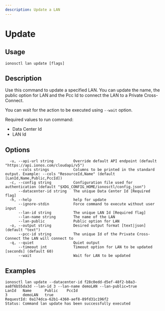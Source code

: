 ```yaml
---
description: Update a LAN
---
```


# Update

## Usage

```text
ionosctl lan update [flags]
```

## Description

Use this command to update a specified LAN. You can update the name, the public option for LAN and the Pcc Id to connect the LAN to a Private Cross-Connect.

You can wait for the action to be executed using `--wait` option.

Required values to run command:

* Data Center Id
* LAN Id

## Options

```text
  -u, --api-url string         Override default API endpoint (default "https://api.ionos.com/cloudapi/v5")
      --cols strings           Columns to be printed in the standard output. Example: --cols "ResourceId,Name" (default [LanId,Name,Public,PccId])
  -c, --config string          Configuration file used for authentication (default "$XDG_CONFIG_HOME/ionosctl/config.json")
      --datacenter-id string   The unique Data Center Id [Required flag]
  -h, --help                   help for update
      --ignore-stdin           Force command to execute without user input
      --lan-id string          The unique LAN Id [Required flag]
      --lan-name string        The name of the LAN
      --lan-public             Public option for LAN
  -o, --output string          Desired output format [text|json] (default "text")
      --pcc-id string          The unique Id of the Private Cross-Connect the LAN will connect to
  -q, --quiet                  Quiet output
      --timeout int            Timeout option for LAN to be updated [seconds] (default 60)
      --wait                   Wait for LAN to be updated
```

## Examples

```text
ionosctl lan update --datacenter-id f28c0edd-d5ef-48f2-b8a3-aa8f6b55da3d --lan-id 3 --lan-name demoLAN --lan-public=true
LanId   Name      Public    PccId
3       demoLAN   true
RequestId: 0a174dca-62b1-4360-aef8-89fd31c196f2
Status: Command lan update has been successfully executed
```


